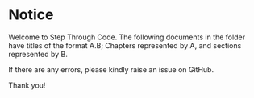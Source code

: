 # Notice

Welcome to Step Through Code. The following documents in the folder have titles of the format A.B; Chapters represented by A, and sections represented by B.

If there are any errors, please kindly raise an issue on GitHub.

Thank you!

